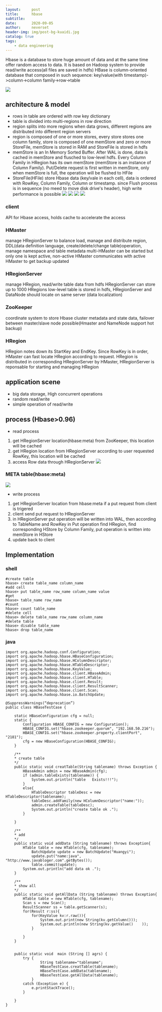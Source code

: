 ```yaml
---
layout:     post
title:      hbase
subtitle:   
date:       2020-09-05
author:     neverset
header-img: img/post-bg-kuaidi.jpg
catalog: true
tags:
    - data engineering
---
```

Hbase is a database to store huge amount of data and at the same time offer random access to data. It is based on Hadoop system to provide read/write access(all files are saved in hdfs)
HBase is column-oriented database that composed in such sequence:
key/value(with timestamp)->column->column family->row->table

![](https://raw.githubusercontent.com/neverset123/cloudimg/master/20170928231524411.png)

## architecture & model
* rows in table are ordered with row key dictionary
* table is divided into multi-regions in row direction
* region splits into more regions when data grows, different regions are distributed into different region servers
* region is composed of one or more stores, every store stores one column family, store is composed of one memStore and zero or more StoreFile, memStore is stored in RAM and StoreFile is stored in hdfs
* memStore is an In Memory Sorted Buffer. After WAL is done, data is cached in memStore and flusched to low-level hdfs. Every Column Family in HRegion has its own memStore (memStore is an instance of Column Family). Put/Delete request is first written in memStore, only when memStore is full, the operation will be flushed to HFile
* StoreFile(HFile) store Hbase data (key/vale in each cell), data is ordered with RowKey, Column Family, Column or timestamp. since Flush process is in sequence (no meed to move disk drive's header), high write performance is possible
![](https://raw.githubusercontent.com/neverset123/cloudimg/master/20170928232815573.png) 
![](https://raw.githubusercontent.com/neverset123/cloudimg/master/20170928233253869.png)
![](https://raw.githubusercontent.com/neverset123/cloudimg/master/20170928233401663.png) 
![](https://raw.githubusercontent.com/neverset123/cloudimg/master/20170928233456850.png)     
### client
API for Hbase access, holds cache to accelerate the access
### HMaster
manage HRegionServer to balance load, manage and distribute region, DDL(data definition language, create/delete/change table)operation, manage namespace and table metadata 
multi-HMaster can be started but only one is kept active, non-active HMaster communicates with active HMaster to get backup updated
### HRegionServer
manage HRegion, read/write table data from hdfs
HRegionServer can store up to 1000 HRegions
low-level table is stored in hdfs, HRegionServer and DataNode should locate on same server (data localization)
### ZooKeeper
coordinate system to store Hbase cluster metadata and state data, failover between master/slave node possible(Hmaster and NameNode support hot backup)
### HRegion
HRegion notes down its StartKey and EndKey. Since RowKey is in order, HMaster can fast locate HRegion according to request.
HRegion is distributed in corresponding HRegionServer by HMaster, HRegionServer is reponsable for starting and managing HRegion

## application scene

* big data storage, High concurrent operations
* random read/write
* simple operation of read/write

## process (Hbase>0.96)
* read process
1. get HRegionServer location(hbase:meta) from ZooKeeper, this location will be cached
2. get HRegion location from HRegionServer according to user requested RowKey, this location will be cached
3. access Row data through HRegionServer
![](https://raw.githubusercontent.com/neverset123/cloudimg/master/20170928232346667.png)

### META table(hbase:meta)
![](https://raw.githubusercontent.com/neverset123/cloudimg/master/20170928232534769.png)
* write process
1. get HRegionServer location from hbase:meta if a put request from client is trigered
2. client send put request to HRegionServer
3. in HRegionServer put operation will be written into WAL, then according to TableName and RowKey in Put operation find HRegion, find corresponding HStore by Column Family, put operation is written into memStore in HStore
4. update back to client 

## Implementation
### shell 

    #create table
    hbase> create table_name column_name
    #add cell
    hbase> put table_name row_name column_name value
    #get 
    hbase> table_name row_name
    #count
    hbase> count table_name
    #delete cell
    hbase> delete table_name row_name column_name
    #delete table
    hbase> disable table_name 
    hbase> drop table_name
### java

    import org.apache.hadoop.conf.Configuration;
    import org.apache.hadoop.hbase.HBaseConfiguration;
    import org.apache.hadoop.hbase.HColumnDescriptor;
    import org.apache.hadoop.hbase.HTableDescriptor;
    import org.apache.hadoop.hbase.KeyValue;
    import org.apache.hadoop.hbase.client.HBaseAdmin;
    import org.apache.hadoop.hbase.client.HTable;
    import org.apache.hadoop.hbase.client.Result;
    import org.apache.hadoop.hbase.client.ResultScanner;
    import org.apache.hadoop.hbase.client.Scan;
    import org.apache.hadoop.hbase.io.BatchUpdate;

    @SuppressWarnings(“deprecation”)
    public class HBaseTestCase {

        static HBaseConfiguration cfg = null;
        static {
            Configuration HBASE_CONFIG = new Configuration();
            HBASE_CONFIG.set("hbase.zookeeper.quorum", "192.168.50.216");
            HBASE_CONFIG.set("hbase.zookeeper.property.clientPort", "2181");
            cfg = new HBaseConfiguration(HBASE_CONFIG);
        }

        /**
        * create table
        */
        public static void creatTable(String tablename) throws Exception {
            HBaseAdmin admin = new HBaseAdmin(cfg);
            if (admin.tableExists(tablename)) {
                System.out.println("table   Exists!!!");
            }
            else{
                HTableDescriptor tableDesc = new HTableDescriptor(tablename);
                tableDesc.addFamily(new HColumnDescriptor("name:"));
                admin.createTable(tableDesc);
                System.out.println("create table ok .");
            }

        }

        /**
        * add
        */
        public static void addData (String tablename) throws Exception{
            HTable table = new HTable(cfg, tablename);
                BatchUpdate update = new BatchUpdate("Huangyi");  
                update.put("name:java", "http://www.javabloger.com".getBytes());  
                table.commit(update);  
            System.out.println("add data ok .");
        }

        /**
        * show all
        */
        public static void getAllData (String tablename) throws Exception{
            HTable table = new HTable(cfg, tablename);
            Scan s = new Scan();
            ResultScanner ss = table.getScanner(s);
            for(Result r:ss){
                for(KeyValue kv:r.raw()){
                    System.out.print(new String(kv.getColumn()));
                    System.out.println(new String(kv.getValue()    ));
                }

            }
        }


        public static void  main (String [] agrs) {
            try {
                    String tablename="tablename";
                    HBaseTestCase.creatTable(tablename);
                    HBaseTestCase.addData(tablename);
                    HBaseTestCase.getAllData(tablename);
                } 
            catch (Exception e) {
                e.printStackTrace();
            }

        }
    }
